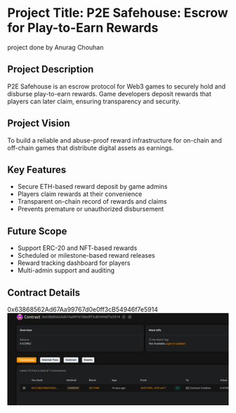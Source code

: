 # Project Title: P2E Safehouse: Escrow for Play-to-Earn Rewards

project done by Anurag Chouhan      

## Project Description

P2E Safehouse is an escrow protocol for Web3 games to securely hold and disburse play-to-earn rewards. Game developers deposit rewards that players can later claim, ensuring transparency and security.

## Project Vision

To build a reliable and abuse-proof reward infrastructure for on-chain and off-chain games that distribute digital assets as earnings.

## Key Features

- Secure ETH-based reward deposit by game admins
- Players claim rewards at their convenience
- Transparent on-chain record of rewards and claims
- Prevents premature or unauthorized disbursement

## Future Scope

- Support ERC-20 and NFT-based rewards
- Scheduled or milestone-based reward releases
- Reward tracking dashboard for players
- Multi-admin support and auditing

## Contract Details

0x63868562Ad67Aa99767d0e0ff3cB54946f7e5914
![alt text](image.png)
